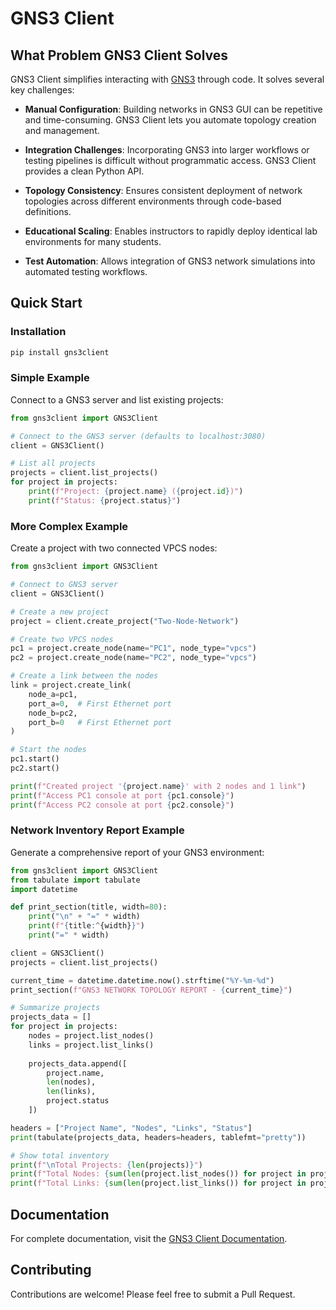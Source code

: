 # GNS3 Client

## What Problem GNS3 Client Solves

GNS3 Client simplifies interacting with [GNS3](https://gns3.com/) through code. It solves several key challenges:

- **Manual Configuration**: Building networks in GNS3 GUI can be repetitive and time-consuming. GNS3 Client lets you automate topology creation and management.
  
- **Integration Challenges**: Incorporating GNS3 into larger workflows or testing pipelines is difficult without programmatic access. GNS3 Client provides a clean Python API.

- **Topology Consistency**: Ensures consistent deployment of network topologies across different environments through code-based definitions.

- **Educational Scaling**: Enables instructors to rapidly deploy identical lab environments for many students.

- **Test Automation**: Allows integration of GNS3 network simulations into automated testing workflows.

## Quick Start

### Installation

```bash
pip install gns3client
```

### Simple Example

Connect to a GNS3 server and list existing projects:

```python
from gns3client import GNS3Client

# Connect to the GNS3 server (defaults to localhost:3080)
client = GNS3Client()

# List all projects
projects = client.list_projects()
for project in projects:
    print(f"Project: {project.name} ({project.id})")
    print(f"Status: {project.status}")
```

### More Complex Example

Create a project with two connected VPCS nodes:

```python
from gns3client import GNS3Client

# Connect to GNS3 server
client = GNS3Client()

# Create a new project
project = client.create_project("Two-Node-Network")

# Create two VPCS nodes
pc1 = project.create_node(name="PC1", node_type="vpcs")
pc2 = project.create_node(name="PC2", node_type="vpcs")

# Create a link between the nodes
link = project.create_link(
    node_a=pc1, 
    port_a=0,  # First Ethernet port 
    node_b=pc2,
    port_b=0   # First Ethernet port
)

# Start the nodes
pc1.start()
pc2.start()

print(f"Created project '{project.name}' with 2 nodes and 1 link")
print(f"Access PC1 console at port {pc1.console}")
print(f"Access PC2 console at port {pc2.console}")
```

### Network Inventory Report Example

Generate a comprehensive report of your GNS3 environment:

```python
from gns3client import GNS3Client
from tabulate import tabulate
import datetime

def print_section(title, width=80):
    print("\n" + "=" * width)
    print(f"{title:^{width}}")
    print("=" * width)

client = GNS3Client()
projects = client.list_projects()

current_time = datetime.datetime.now().strftime("%Y-%m-%d")
print_section(f"GNS3 NETWORK TOPOLOGY REPORT - {current_time}")

# Summarize projects
projects_data = []
for project in projects:
    nodes = project.list_nodes()
    links = project.list_links()
    
    projects_data.append([
        project.name,
        len(nodes),
        len(links),
        project.status
    ])

headers = ["Project Name", "Nodes", "Links", "Status"]
print(tabulate(projects_data, headers=headers, tablefmt="pretty"))

# Show total inventory
print(f"\nTotal Projects: {len(projects)}")
print(f"Total Nodes: {sum(len(project.list_nodes()) for project in projects)}")
print(f"Total Links: {sum(len(project.list_links()) for project in projects)}")
```

## Documentation

For complete documentation, visit the [GNS3 Client Documentation](https://markparonyan.github.io/gns3-client/).

## Contributing

Contributions are welcome! Please feel free to submit a Pull Request.
